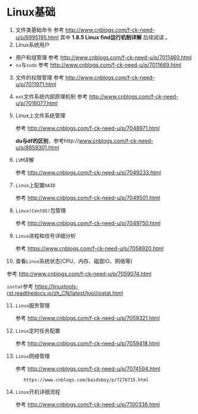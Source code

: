 # Linux基础

1. 文件类基础命令
    参考 http://www.cnblogs.com/f-ck-need-u/p/6995195.html
    其中 **1.8.5 Linux find运行机制详解** 后续阅读 。
2. Linux系统用户
- 用户和组管理
    参考 http://www.cnblogs.com/f-ck-need-u/p/7011460.html
- `su`与`sudo` 
    参考 http://www.cnblogs.com/f-ck-need-u/p/7011669.html
3. 文件的权限管理
    参考 http://www.cnblogs.com/f-ck-need-u/p/7011971.html

4. `ext`文件系统内部原理机制
    参考 http://www.cnblogs.com/f-ck-need-u/p/7016077.html

5. Linux上文件系统管理

    参考 http://www.cnblogs.com/f-ck-need-u/p/7048971.html

    **du与df的区别**，参考http://www.cnblogs.com/f-ck-need-u/p/8659301.html

6. `LVM`详解

    参考 http://www.cnblogs.com/f-ck-need-u/p/7049233.html

7. `Linux`上配置`RAID`

    参考 http://www.cnblogs.com/f-ck-need-u/p/7049501.html

8. `Linux(CentOS)`包管理

    参考 http://www.cnblogs.com/f-ck-need-u/p/7049750.html

9. `Linux`进程和信号详细分析

    参考 https://www.cnblogs.com/f-ck-need-u/p/7058920.html

10. 查看`Linux`系统状态(CPU、内存、磁盘IO、网络等)

  参考 http://www.cnblogs.com/f-ck-need-u/p/7059074.html

  `iostat`参考  https://linuxtools-rst.readthedocs.io/zh_CN/latest/tool/iostat.html

11. `Linux`服务管理

    参考 http://www.cnblogs.com/f-ck-need-u/p/7059321.html

12. `Linux`定时任务配置

    参考 http://www.cnblogs.com/f-ck-need-u/p/7059418.html

13. `Linux`网络管理

    参考 http://www.cnblogs.com/f-ck-need-u/p/7074594.html

     	   https://www.cnblogs.com/baiduboy/p/7278715.html

14. `Linux`开机详细流程

    参考 http://www.cnblogs.com/f-ck-need-u/p/7100336.html